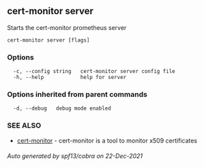 ## cert-monitor server

Starts the cert-monitor prometheus server

```
cert-monitor server [flags]
```

### Options

```
  -c, --config string   cert-monitor server config file
  -h, --help            help for server
```

### Options inherited from parent commands

```
  -d, --debug   debug mode enabled
```

### SEE ALSO

* [cert-monitor](cert-monitor.md)	 - cert-monitor is a tool to monitor x509 certificates

###### Auto generated by spf13/cobra on 22-Dec-2021
